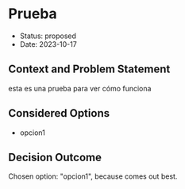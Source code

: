 # Prueba

* Status: proposed
* Date: 2023-10-17

## Context and Problem Statement

esta es una prueba para ver cómo funciona

## Considered Options

* opcion1

## Decision Outcome

Chosen option: "opcion1", because comes out best.
